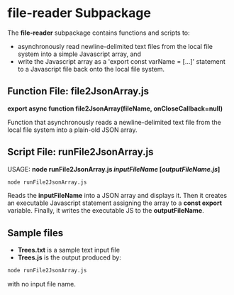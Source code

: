 # file-reader Subpackage

The **file-reader** subpackage contains functions and scripts to:
- asynchronously read newline-delimited text files from the local file system into a simple Javascript array, and
- write the Javascript array as a 'export const varName = [...]' statement to a Javascript file back onto the local file system.


## Function File: **file2JsonArray.js**

**export async function file2JsonArray(fileName, onCloseCallback=null)**

Function that asynchronously reads a newline-delimited text file from the local file system into a plain-old JSON array.


## Script File: **runFile2JsonArray.js**

USAGE: **node runFile2JsonArray.js *inputFileName* [*outputFileName.js*]**

```bash
node runFile2JsonArray.js
```

Reads the **inputFileName** into a JSON array and displays it. Then it creates an executable Javascript statement assigning the array to a **const export** variable.  Finally, it writes the executable JS to the **outputFileName**.

## Sample files

- **Trees.txt** is a sample text input file
- **Trees.js** is the output produced by:

```bash
node runFile2JsonArray.js
```
with no input file name.